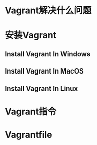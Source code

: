 # Vagrant解决什么问题
# 安装Vagrant
## Install Vagrant In Windows
## Install Vagrant In MacOS
## Install Vagrant In Linux
# Vagrant指令
# Vagrantfile

